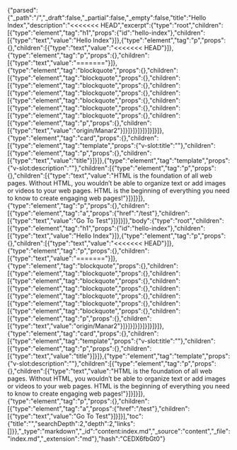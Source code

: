 {"parsed":{"_path":"/","_draft":false,"_partial":false,"_empty":false,"title":"Hello Index","description":"<<<<<<< HEAD","excerpt":{"type":"root","children":[{"type":"element","tag":"h1","props":{"id":"hello-index"},"children":[{"type":"text","value":"Hello Index"}]},{"type":"element","tag":"p","props":{},"children":[{"type":"text","value":"<<<<<<< HEAD"}]},{"type":"element","tag":"p","props":{},"children":[{"type":"text","value":"======="}]},{"type":"element","tag":"blockquote","props":{},"children":[{"type":"element","tag":"blockquote","props":{},"children":[{"type":"element","tag":"blockquote","props":{},"children":[{"type":"element","tag":"blockquote","props":{},"children":[{"type":"element","tag":"blockquote","props":{},"children":[{"type":"element","tag":"blockquote","props":{},"children":[{"type":"element","tag":"blockquote","props":{},"children":[{"type":"element","tag":"p","props":{},"children":[{"type":"text","value":"origin/Manar2"}]}]}]}]}]}]}]}]},{"type":"element","tag":"card","props":{},"children":[{"type":"element","tag":"template","props":{"v-slot:title":""},"children":[{"type":"element","tag":"p","props":{},"children":[{"type":"text","value":"title"}]}]},{"type":"element","tag":"template","props":{"v-slot:description":""},"children":[{"type":"element","tag":"p","props":{},"children":[{"type":"text","value":"HTML is the foundation of all web pages. Without HTML, you wouldn’t be able to organize text or add images or videos to your web pages. HTML is the beginning of everything you need to know to create engaging web pages!"}]}]}]},{"type":"element","tag":"p","props":{},"children":[{"type":"element","tag":"a","props":{"href":"/test"},"children":[{"type":"text","value":"Go To Test"}]}]}]},"body":{"type":"root","children":[{"type":"element","tag":"h1","props":{"id":"hello-index"},"children":[{"type":"text","value":"Hello Index"}]},{"type":"element","tag":"p","props":{},"children":[{"type":"text","value":"<<<<<<< HEAD"}]},{"type":"element","tag":"p","props":{},"children":[{"type":"text","value":"======="}]},{"type":"element","tag":"blockquote","props":{},"children":[{"type":"element","tag":"blockquote","props":{},"children":[{"type":"element","tag":"blockquote","props":{},"children":[{"type":"element","tag":"blockquote","props":{},"children":[{"type":"element","tag":"blockquote","props":{},"children":[{"type":"element","tag":"blockquote","props":{},"children":[{"type":"element","tag":"blockquote","props":{},"children":[{"type":"element","tag":"p","props":{},"children":[{"type":"text","value":"origin/Manar2"}]}]}]}]}]}]}]}]},{"type":"element","tag":"card","props":{},"children":[{"type":"element","tag":"template","props":{"v-slot:title":""},"children":[{"type":"element","tag":"p","props":{},"children":[{"type":"text","value":"title"}]}]},{"type":"element","tag":"template","props":{"v-slot:description":""},"children":[{"type":"element","tag":"p","props":{},"children":[{"type":"text","value":"HTML is the foundation of all web pages. Without HTML, you wouldn’t be able to organize text or add images or videos to your web pages. HTML is the beginning of everything you need to know to create engaging web pages!"}]}]}]},{"type":"element","tag":"p","props":{},"children":[{"type":"element","tag":"a","props":{"href":"/test"},"children":[{"type":"text","value":"Go To Test"}]}]}],"toc":{"title":"","searchDepth":2,"depth":2,"links":[]}},"_type":"markdown","_id":"content:index.md","_source":"content","_file":"index.md","_extension":"md"},"hash":"CEDX6fbGt0"}